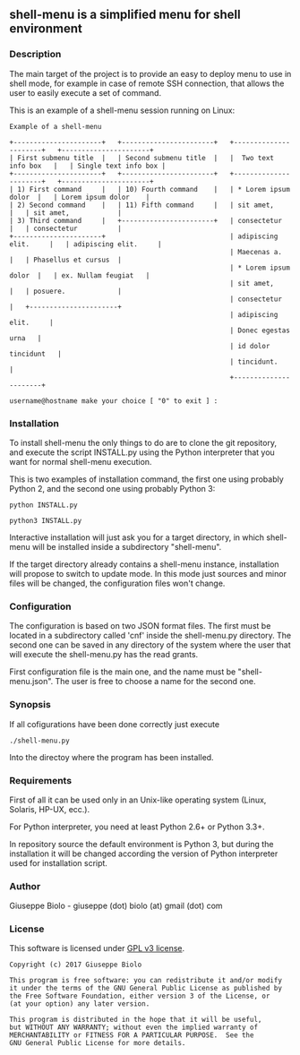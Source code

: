 ## shell-menu is a simplified menu for shell environment


### Description

The main target of the project is to provide an easy to deploy menu to use in
shell mode, for example in case of remote SSH connection, that allows the user
to easily execute a set of command.

This is an example of a shell-menu session running on Linux:
```
Example of a shell-menu

+----------------------+   +-----------------------+   +----------------------+   +----------------------+
| First submenu title  |   | Second submenu title  |   |  Two text info box   |   | Single text info box |
+----------------------+   +-----------------------+   +----------------------+   +----------------------+
| 1) First command     |   | 10) Fourth command    |   | * Lorem ipsum dolor  |   | Lorem ipsum dolor    |
| 2) Second command    |   | 11) Fifth command     |   | sit amet,            |   | sit amet,            |
| 3) Third command     |   +-----------------------+   | consectetur          |   | consectetur          |
+----------------------+                               | adipiscing elit.     |   | adipiscing elit.     |
                                                       | Maecenas a.          |   | Phasellus et cursus  |
                                                       | * Lorem ipsum dolor  |   | ex. Nullam feugiat   |
                                                       | sit amet,            |   | posuere.             |
                                                       | consectetur          |   +----------------------+
                                                       | adipiscing elit.     |
                                                       | Donec egestas urna   |
                                                       | id dolor tincidunt   |
                                                       | tincidunt.           |
                                                       +----------------------+

username@hostname make your choice [ "0" to exit ] :
```


### Installation

To install shell-menu the only things to do are to clone the git repository,
and execute the script INSTALL.py using the Python interpreter that you want
for normal shell-menu execution.

This is two examples of installation command, the first one using probably Python 2,
and the second one using probably Python 3:
```
python INSTALL.py
```
```
python3 INSTALL.py
```
Interactive installation will just ask you for a target directory, in which
shell-menu will be installed inside a subdirectory "shell-menu".

If the target directory already contains a shell-menu instance, installation
will propose to switch to update mode. In this mode just sources and minor
files will be changed, the configuration files won't change.


### Configuration

The configuration is based on two JSON format files. The first must be located
in a subdirectory called 'cnf' inside the shell-menu.py directory.
The second one can be saved in any directory of the system where the user that
will execute the shell-menu.py has the read grants.

First configuration file is the main one, and the name must be "shell-menu.json".
The user is free to choose a name for the second one.


### Synopsis

If all cofigurations have been done correctly just execute
```
./shell-menu.py
```
Into the directoy where the program has been installed.


### Requirements

First of all it can be used only in an Unix-like operating system
(Linux, Solaris, HP-UX, ecc.).

For Python interpreter, you need at least Python 2.6+ or Python 3.3+.

In repository source the default environment is Python 3, but during the
installation it will be changed according the version of Python interpreter
used for installation script.


### Author

Giuseppe Biolo - giuseppe (dot) biolo (at) gmail (dot) com


### License

This software is licensed under [GPL v3 license](http://www.gnu.org/licenses/).
```
Copyright (c) 2017 Giuseppe Biolo

This program is free software: you can redistribute it and/or modify
it under the terms of the GNU General Public License as published by
the Free Software Foundation, either version 3 of the License, or
(at your option) any later version.

This program is distributed in the hope that it will be useful,
but WITHOUT ANY WARRANTY; without even the implied warranty of
MERCHANTABILITY or FITNESS FOR A PARTICULAR PURPOSE.  See the
GNU General Public License for more details.
```
